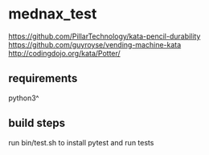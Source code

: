 # mednax_test

https://github.com/PillarTechnology/kata-pencil-durability
https://github.com/guyroyse/vending-machine-kata
http://codingdojo.org/kata/Potter/

## requirements
python3^


## build steps
run bin/test.sh to install pytest and run tests